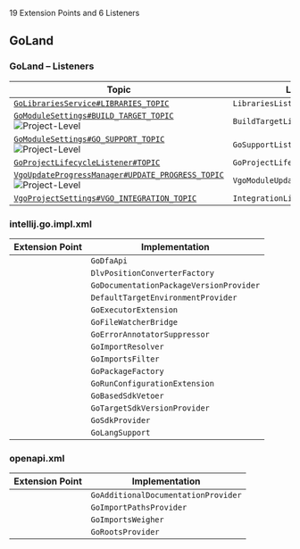 <!-- Copyright 2000-2025 JetBrains s.r.o. and contributors. Use of this source code is governed by the Apache 2.0 license. -->

<!-- GENERATED FILE, DO NOT EDIT -->
<!-- This file is generated with the SDK Docs Authoring Tools plugin ('Generate SDK Docs EP Lists' action) -->
<!-- Revision: 39a1a008f12062cf95015bb903c48e83c75e4ecb -->

<!--
EP List Directories:
- /goland
-->


<snippet id="content">

19 Extension Points and 6 Listeners

<include from="snippets.topic" element-id="ep_list_legend"/>

## GoLand

### GoLand – Listeners

| Topic | Listener |
|-------|----------|
| [`GoLibrariesService#LIBRARIES_TOPIC`](https://jb.gg/ipe/listeners?topics=com.goide.project.GoLibrariesService.LibrariesListener)  | `LibrariesListener` |
| [`GoModuleSettings#BUILD_TARGET_TOPIC`](https://jb.gg/ipe/listeners?topics=com.goide.project.GoModuleSettings.BuildTargetListener)  ![Project-Level][project-level] | `BuildTargetListener` |
| [`GoModuleSettings#GO_SUPPORT_TOPIC`](https://jb.gg/ipe/listeners?topics=com.goide.project.GoModuleSettings.GoSupportListener)  ![Project-Level][project-level] | `GoSupportListener` |
| [`GoProjectLifecycleListener#TOPIC`](https://jb.gg/ipe/listeners?topics=com.goide.project.GoProjectLifecycleListener)  | `GoProjectLifecycleListener` |
| [`VgoUpdateProgressManager#UPDATE_PROGRESS_TOPIC`](https://jb.gg/ipe/listeners?topics=com.goide.vgo.VgoStatusTracker.VgoUpdateProgressManager.VgoModuleUpdateProgressListener)  ![Project-Level][project-level] | `VgoModuleUpdateProgressListener` |
| [`VgoProjectSettings#VGO_INTEGRATION_TOPIC`](https://jb.gg/ipe/listeners?topics=com.goide.vgo.configuration.VgoProjectSettings.IntegrationListener)  | `IntegrationListener` |


### intellij.go.impl.xml

| Extension Point | Implementation |
|-----------------|----------------|
| <include from="snippets.topic" element-id="epLink"><var name="ep" value="com.goide.dfa.api"/></include> | `GoDfaApi` |
| <include from="snippets.topic" element-id="epLink"><var name="ep" value="com.goide.dlv.positionConverterFactory"/></include> | `DlvPositionConverterFactory` |
| <include from="snippets.topic" element-id="epLink"><var name="ep" value="com.goide.documentation.packageVersionProvider"/></include> | `GoDocumentationPackageVersionProvider` |
| <include from="snippets.topic" element-id="epLink"><var name="ep" value="com.goide.execution.defaultTargetEnvironmentProvider"/></include> | `DefaultTargetEnvironmentProvider` |
| <include from="snippets.topic" element-id="epLink"><var name="ep" value="com.goide.executorExtension"/></include> | `GoExecutorExtension` |
| <include from="snippets.topic" element-id="epLink"><var name="ep" value="com.goide.fileWatcherBridge"/></include> | `GoFileWatcherBridge` |
| <include from="snippets.topic" element-id="epLink"><var name="ep" value="com.goide.highlighting.errorAnnotatorSuppressor"/></include> | `GoErrorAnnotatorSuppressor` |
| <include from="snippets.topic" element-id="epLink"><var name="ep" value="com.goide.importResolver"/></include> | `GoImportResolver` |
| <include from="snippets.topic" element-id="epLink"><var name="ep" value="com.goide.importsFilter"/></include> | `GoImportsFilter` |
| <include from="snippets.topic" element-id="epLink"><var name="ep" value="com.goide.packageFactory"/></include> | `GoPackageFactory` |
| <include from="snippets.topic" element-id="epLink"><var name="ep" value="com.goide.runConfigurationExtension"/></include> | `GoRunConfigurationExtension` |
| <include from="snippets.topic" element-id="epLink"><var name="ep" value="com.goide.sdk.sdkVetoer"/></include> | `GoBasedSdkVetoer` |
| <include from="snippets.topic" element-id="epLink"><var name="ep" value="com.goide.sdk.targetSdkVersionProvider"/></include> | `GoTargetSdkVersionProvider` |
| <include from="snippets.topic" element-id="epLink"><var name="ep" value="com.goide.sdkProvider"/></include> | `GoSdkProvider` |
| <include from="snippets.topic" element-id="epLink"><var name="ep" value="com.goide.support"/></include> | `GoLangSupport` |

### openapi.xml

| Extension Point | Implementation |
|-----------------|----------------|
| <include from="snippets.topic" element-id="epLink"><var name="ep" value="com.goide.documentation.additionalDocumentationProvider"/></include> | `GoAdditionalDocumentationProvider` |
| <include from="snippets.topic" element-id="epLink"><var name="ep" value="com.goide.importPathsProvider"/></include> | `GoImportPathsProvider` |
| <include from="snippets.topic" element-id="epLink"><var name="ep" value="com.goide.imports.weigher"/></include> | `GoImportsWeigher` |
| <include from="snippets.topic" element-id="epLink"><var name="ep" value="com.goide.rootsProvider"/></include> | `GoRootsProvider` |


[deprecated]: https://img.shields.io/badge/-Deprecated-lightgrey?style=flat-square
[removal]: https://img.shields.io/badge/-Removal-red?style=flat-square
[obsolete]: https://img.shields.io/badge/-Obsolete-grey?style=flat-square
[experimental]: https://img.shields.io/badge/-Experimental-violet?style=flat-square
[internal]: https://img.shields.io/badge/-Internal-darkred?style=flat-square
[project-level]: https://img.shields.io/badge/-Project--Level-blue?style=flat-square
[non-dynamic]: https://img.shields.io/badge/-Non--Dynamic-orange?style=flat-square
[dumb-aware]: https://img.shields.io/badge/-DumbAware-darkgreen?style=flat-square

</snippet>
